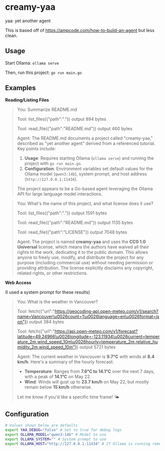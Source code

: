 # creamy-yaa

yaa: yet another agent

This is based off of https://ampcode.com/how-to-build-an-agent but less clean.

## Usage

Start Ollama: `ollama serve`

Then, run this project: `go run main.go`

## Examples

**Reading/Listing Files**

> You: Summarize README.md
>
> Tool: list_files({"path":"."}) output 894 bytes
>
> Tool: read_file({"path":"README.md"}) output 460 bytes
>
> Agent: The README.md documents a project called "creamy-yaa," described as "yet another agent" derived from a referenced tutorial. Key points include:
> 
> 1. **Usage**: Requires starting Ollama (`ollama serve`) and running the project with `go run main.go`.
> 2. **Configuration**: Environment variables set default values for the Ollama model (`qwen3:14b`), system prompt, and host address (`http://127.0.0.1:11434`). 
> 
> The project appears to be a Go-based agent leveraging the Ollama API for large language model interactions.

> You: What's the name of this project, and what license does it use?
>
> Tool: list_files({"path":"."}) output 1591 bytes
>
> Tool: read_file({"path":"README.md"}) output 1135 bytes
>
> Tool: read_file({"path":"LICENSE"}) output 7048 bytes
>
> Agent: The project is named **creamy-yaa** and uses the **CC0 1.0 Universal** license, which means the authors have waived all their rights to the work, dedicating it to the public domain. This allows anyone to freely use, modify, and distribute the project for any purpose (including commercial use) without needing permission or providing attribution. The license explicitly disclaims any copyright, related rights, or other restrictions.

**Web Access**

(I used a system prompt for these results)

> You: What is the weather in Vancouver?
>
> Tool: fetch({"url":"https://geocoding-api.open-meteo.com/v1/search?name=Vancouver\u0026count=1\u0026language=en\u0026format=json"}) output 384 bytes
>
> Tool: fetch({"url":"https://api.open-meteo.com/v1/forecast?latitude=49.24966\u0026longitude=-123.11934\u0026current=temperature_2m,wind_speed_10m\u0026hourly=temperature_2m,relative_humidity_2m,wind_speed_10m"}) output 5721 bytes
>
> Agent: The current weather in Vancouver is **9.7°C** with winds at **8.4 km/h**. Here's a summary of the hourly forecast:
>
> - **Temperature**: Ranges from **7.6°C to 14.1°C** over the next 7 days, with a peak of **14.1°C** on May 22.
> - **Wind**: Winds will gust up to **23.7 km/h** on May 22, but mostly remain below **15 km/h** otherwise.
>
> Let me know if you'd like a specific time frame! 🌤️

## Configuration

```sh
# Values shown below are defaults
export YAA_DEBUG="false" # Set to true for debug logs
export OLLAMA_MODEL="qwen3:14b" # Model to use
export OLLAMA_SYSTEM="" # System prompt to use
export OLLAMA_HOST="http://127.0.0.1:11434" # If Ollama is running remotely, change this
```
